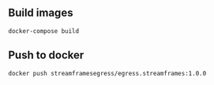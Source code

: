 ## Build images

`docker-compose build`

## Push to docker

```
docker push streamframesegress/egress.streamframes:1.0.0
```